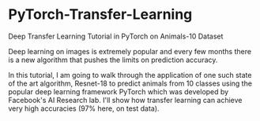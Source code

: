 # PyTorch-Transfer-Learning
Deep Transfer Learning Tutorial in PyTorch on Animals-10 Dataset

Deep learning on images is extremely popular and every few months there is a new algorithm that pushes the limits on prediction accuracy. 

In this tutorial, I am going to walk through the application of one such state of the art algorithm, Resnet-18 to predict animals from 10 classes using the popular deep learning framework PyTorch which was developed by Facebook's AI Research lab. I'll show how transfer learning can achieve very high accuracies (97% here, on test data).

